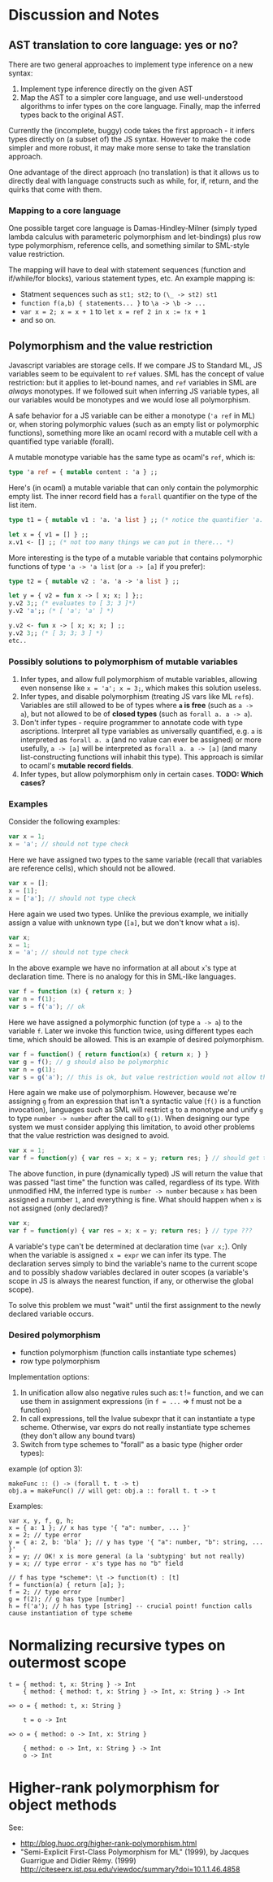 
# Discussion and Notes

## AST translation to core language: yes or no?

There are two general approaches to implement type inference on a new syntax:

1. Implement type inference directly on the given AST
2. Map the AST to a simpler core language, and use well-understood algorithms to infer types on the core language. Finally, map the inferred types back to the original AST.

Currently the (incomplete, buggy) code takes the first approach - it infers types directly on (a subset of) the JS syntax. However to make the code simpler and more robust, it may make more sense to take the translation approach.

One advantage of the direct approach (no translation) is that it allows us to directly deal with language constructs such as while, for, if, return, and the quirks that come with them.

### Mapping to a core language

One possible target core language is Damas-Hindley-Milner (simply typed lambda calculus with parameteric polymorphism and let-bindings) plus row type polymorphism, reference cells, and something similar to SML-style value restriction.

The mapping will have to deal with statement sequences (function and if/while/for blocks), various statement types, etc. An example mapping is:

- Statment sequences such as `st1; st2;` to `(\_ -> st2) st1`
- `function f(a,b) { statements... }` to `\a -> \b -> ...`
- `var x = 2; x = x + 1` to `let x = ref 2 in x := !x + 1`
- and so on.


## Polymorphism and the value restriction

Javascript variables are storage cells. If we compare JS to Standard ML, JS variables seem to be equivalent to `ref` values. SML has the concept of value restriction: but it applies to let-bound names, and `ref` variables in SML are *always* monotypes. If we followed suit when inferring JS variable types, all our variables would be monotypes and we would lose all polymorphism.

A safe behavior for a JS variable can be either a monotype (`'a ref` in ML) or, when storing polymorphic values (such as an empty list or polymorphic functions), something more like an ocaml record with a mutable cell with a quantified type variable (forall).

A mutable monotype variable has the same type as ocaml's `ref`, which is:

```ocaml
type 'a ref = { mutable content : 'a } ;;
```

Here's (in ocaml) a mutable variable that can only contain the polymorphic empty list. The inner record field has a `forall` quantifier on the type of the list item.

```ocaml
type t1 = { mutable v1 : 'a. 'a list } ;; (* notice the quantifier 'a. *)

let x = { v1 = [] } ;;
x.v1 <- [] ;; (* not too many things we can put in there... *)
```

More interesting is the type of a mutable variable that contains polymorphic functions of type `'a -> 'a list` (or `a -> [a]` if you prefer):

```ocaml
type t2 = { mutable v2 : 'a. 'a -> 'a list } ;;

let y = { v2 = fun x -> [ x; x; ] };;
y.v2 3;; (* evaluates to [ 3; 3 ]*)
y.v2 'a';; (* [ 'a'; 'a' ] *)

y.v2 <- fun x -> [ x; x; x; ] ;;
y.v2 3;; (* [ 3; 3; 3 ] *)
etc..
```

### Possibly solutions to polymorphism of mutable variables

1. Infer types, and allow full polymorphism of mutable variables, allowing even nonsense like `x = 'a'; x = 3;`, which makes this solution useless.
2. Infer types, and disable polymorphism (treating JS vars like ML `ref`s). Variables are still allowed to be of types where **`a` is free** (such as `a -> a`), but not allowed to be of **closed types** (such as `forall a. a -> a`).
3. Don't infer types - require programmer to annotate code with type ascriptions. Interpret all type variables as universally quantified, e.g. `a` is interpreted as `forall a. a` (and no value can ever be assigned) or more usefully, `a -> [a]` will be interpreted as `forall a. a -> [a]` (and many list-constructing functions will inhabit this type). This approach is similar to ocaml's **mutable record fields**.
4. Infer types, but allow polymorphism only in certain cases. **TODO: Which cases?**


### Examples

Consider the following examples:

```javascript
var x = 1;
x = 'a'; // should not type check
```

Here we have assigned two types to the same variable (recall that variables are reference cells), which should not be allowed.

```javascript
var x = [];
x = [1];
x = ['a']; // should not type check
```

Here again we used two types. Unlike the previous example, we initially assign a value with unknown type (`[a]`, but we don't know what `a` is).

```javascript
var x;
x = 1;
x = 'a'; // should not type check
```

In the above example we have no information at all about `x`'s type at declaration time. There is no analogy for this in SML-like languages.

```javascript
var f = function (x) { return x; }
var n = f(1);
var s = f('a'); // ok
```

Here we have assigned a polymorphic function (of type `a -> a`) to the variable `f`. Later we invoke this function twice, using different types each time, which should be allowed. This is an example of desired polymorphism.

```javascript
var f = function() { return function(x) { return x; } }
var g = f(); // g should also be polymorphic
var n = g(1);
var s = g('a'); // this is ok, but value restriction would not allow this to type check
```

Here again we make use of polymorphism. However, because we're assigning `g` from an expression that isn't a syntactic value (`f()` is a function invocation), languages such as SML will restrict `g` to a monotype and unify `g` to type `number -> number` after the call to `g(1)`. When designing our type system we must consider applying this limitation, to avoid other problems that the value restriction was designed to avoid.

```javascript
var x = 1;
var f = function(y) { var res = x; x = y; return res; } // should get type: number -> number
```

The above function, in pure (dynamically typed) JS will return the value that was passed "last time" the function was called, regardless of its type. With unmodified HM, the inferred type is `number -> number` because `x` has been assigned a number `1`, and everything is fine. What should happen when `x` is not assigned (only declared)?

```javascript
var x;
var f = function(y) { var res = x; x = y; return res; } // type ???
```

A variable's type can't be determined at declaration time (`var x;`). Only when the variable is assigned `x = expr` we can infer its type. The declaration serves simply to bind the variable's name to the current scope and to possibly shadow variables declared in outer scopes (a variable's scope in JS is always the nearest function, if any, or otherwise the global scope).

To solve this problem we must "wait" until the first assignment to the newly declared variable occurs.

### Desired polymorphism

- function polymorphism (function calls instantiate type schemes)
- row type polymorphism


Implementation options:

1. In unification allow also negative rules such as: t != function, and we can use them in assignment expressions (in `f = ...` => f must not be a function)
2. In call expressions, tell the lvalue subexpr that it can instantiate a type scheme. Otherwise, var exprs do not really instantiate type schemes (they don't allow any bound tvars)
3. Switch from type schemes to "forall" as a basic type (higher order types):

example (of option 3):

    makeFunc :: () -> (forall t. t -> t)
    obj.a = makeFunc() // will get: obj.a :: forall t. t -> t


Examples:

    var x, y, f, g, h;
    x = { a: 1 }; // x has type '{ "a": number, ... }'
    x = 2; // type error
    y = { a: 2, b: 'bla' }; // y has type '{ "a": number, "b": string, ... }'
    x = y; // OK! x is more general (a la 'subtyping' but not really)
    y = x; // type error - x's type has no "b" field

    // f has type *scheme*: \t -> function(t) : [t]
    f = function(a) { return [a]; };
    f = 2; // type error
    g = f(2); // g has type [number]
    h = f('a'); // h has type [string] -- crucial point! function calls cause instantiation of type scheme


# Normalizing recursive types on outermost scope

    t = { method: t, x: String } -> Int
        { method: { method: t, x: String } -> Int, x: String } -> Int

    => o = { method: t, x: String }

        t = o -> Int

    => o = { method: o -> Int, x: String }

        { method: o -> Int, x: String } -> Int
        o -> Int


# Higher-rank polymorphism for object methods

See:

- http://blog.huoc.org/higher-rank-polymorphism.html
- "Semi-Explicit First-Class Polymorphism for ML" (1999), by Jacques Guarrigue and Didier Rémy. (1999) http://citeseerx.ist.psu.edu/viewdoc/summary?doi=10.1.1.46.4858

